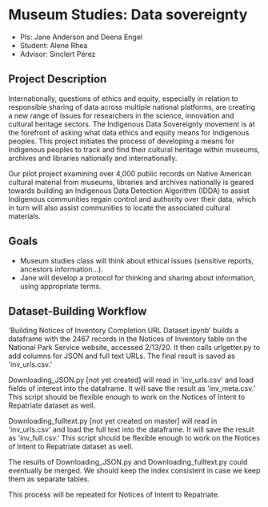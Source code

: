 # Museum Studies: Data sovereignty

- PIs: Jane Anderson and Deena Engel
- Student: Alene Rhea
- Advisor: Sinclert Pérez


## Project Description
Internationally, questions of ethics and equity, especially in relation to responsible sharing of data across multiple national platforms, are creating a new range of issues for researchers in the science, innovation and cultural heritage sectors. The Indigenous Data Sovereignty movement is at the forefront of asking what data ethics and equity means for Indigenous peoples. This project initiates the process of developing a means for Indigenous peoples to track and find their cultural heritage within museums, archives and libraries nationally and internationally.

Our pilot project examining over 4,000 public records on Native American cultural material from museums, libraries and archives nationally is geared towards building an Indigenous Data Detection Algorithm (IDDA) to assist Indigenous communities regain control and authority over their data, which in turn will also assist communities to locate the associated cultural materials.


## Goals
- Museum studies class will think about ethical issues (sensitive reports, ancestors information...).
- Jane will develop a protocol for thinking and sharing about information, using appropriate terms.

## Dataset-Building Workflow
'Building Notices of Inventory Completion URL Dataset.ipynb' builds a dataframe with the 2467 records in the Notices of Inventory table on the National Park Service website, accessed 2/13/20. It then calls urlgetter.py to add columns for JSON and full text URLs. The final result is saved as 'inv_urls.csv.'

Downloading_JSON.py [not yet created] will read in 'inv_urls.csv' and load fields of interest into the dataframe. It will save the result as 'inv_meta.csv.' This script should be flexible enough to work on the Notices of Intent to Repatriate dataset as well.

Downloading_fulltext.py [not yet created on master] will read in 'inv_urls.csv' and load the full text into the dataframe. It will save the result as 'inv_full.csv.' This script should be flexible enough to work on the Notices of Intent to Repatriate dataset as well.

The results of Downloading_JSON.py and Downloading_fulltext.py could eventually be merged. We should keep the index consistent in case we keep them as separate tables.

This process will be repeated for Notices of Intent to Repatriate.